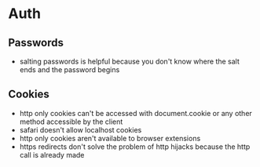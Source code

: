 # Auth

## Passwords

- salting passwords is helpful because you don't know where the salt ends and the password begins

## Cookies

- http only cookies can't be accessed with document.cookie or any other method accessible by the client
- safari doesn't allow localhost cookies
- http only cookies aren't available to browser extensions
- https redirects don't solve the problem of http hijacks because the http call is already made
